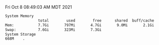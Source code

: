 Fri Oct  8 08:49:03 AM MDT 2021
```bash
System Memory
               total        used        free      shared  buff/cache   available
Mem:           7.7Gi       797Mi       4.7Gi       9.0Mi       2.1Gi       6.6Gi
Swap:          7.6Gi       323Mi       7.3Gi
System Storage
668M	.
```
```bash
